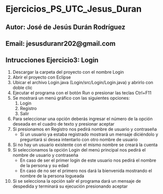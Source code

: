 # Ejercicios_PS_UTC_Jesus_Duran
<h2>Autor: José de Jesús Durán Rodríguez</h2>
<h2>Email: jesusduranr202@gmail.com</h2>

<h2>Intrucciones Ejercicio3: Login</h2>
	<ol>
		<li>Descargar la carpeta del proyecto con el nombre Login</li>
		<li>Abrir el proyecto con Eclipse</li>
		<li>Ubicar el archivo Login.java (Login/src/Login/Login.java) y abrirlo con doble clic</li>
		<li>Ejecutar el programa con el botón Run o presionar las teclas Ctrl+F11</li>
		<li>Se mostrará un menú gráfico con las siguientes opciones:
			<ol>
				<li>Login</li>
				<li>Registro</li>
				<li>Salir</li>
			</ol>
		</li>
		<li>Para seleccionar una opción deberás ingresar el número de la opción deseada en el cuadro de texto y presionar aceptar</li>
		<li>Si presionamos en Registro nos pedirá nombre de usuario y contraseña
			<ul>
				<li>Si un usuario ya estaba registrado mostrará un mensaje diciéndolo y preguntará si desea intentarlo con otro nombre de usuario</li>
			</ul>
		</li>
		<li>Si no hay un usuario existente con el mismo nombre se creará la cuenta</li>
		<li>Si seleccionamos la opción Login del menú principal nos pedirá el nombre de usuario y contraseña
			<ul>
				<li>En caso de ser el primer login de este usuario nos pedirá el nombre de la persona y su edad</li>
				<li>En caso de no ser el primero nos dará la bienvenida mostrando el nombre de la persona logueada</li>
			</ul>
		</li>
		<li>Si se selecciona la opción salir el programa dará un mensaje de despedida y terminará su ejecución presionando aceptar</li>
	</ol>